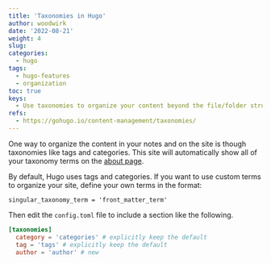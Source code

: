 ```yaml
---
title: 'Taxonomies in Hugo'
author: woodwirk
date: '2022-08-21'
weight: 4
slug: 
categories:
  - hugo
tags:
  - hugo-features
  - organization
toc: true
keys:
  - Use taxonomies to organize your content beyond the file/folder structure.
refs:
  - https://gohugo.io/content-management/taxonomies/
---
```


One way to organize the content in your notes and on the site is though taxonomies like tags and categories. This site will automatically show all of your taxonomy terms on the [about page](/about/).

By default, Hugo uses tags and categories. If you want to use custom terms to organize your site, define your own terms in the format:

    singular_taxonomy_term = 'front_matter_term'

Then edit the `config.toml` file to include a section like the following.

```toml
[taxonomies]
  category = 'categories' # explicitly keep the default
  tag = 'tags' # explicitly keep the default
  author = 'author' # new
```